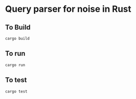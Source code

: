 Query parser for noise in Rust
==============================

To Build
--------

    cargo build


To run
------

    cargo run


To test
-------

    cargo test
